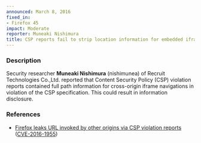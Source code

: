 ```yaml
---
announced: March 8, 2016
fixed_in:
- Firefox 45
impact: Moderate
reporter: Muneaki Nishimura
title: CSP reports fail to strip location information for embedded iframe pages
---
```


<h3>Description</h3>

<p>Security researcher <strong>Muneaki Nishimura</strong> (nishimunea) of Recruit
Technologies Co.,Ltd. reported that Content Security Policy (CSP) violation reports
contained full path information for cross-origin iframe navigations in violation of the
CSP specification. This could result in information disclosure.</p>

<h3>References</h3>

<ul>
  <li><a href="https://bugzilla.mozilla.org/show_bug.cgi?id=1208946">
       Firefox leaks URL invoked by other origins via CSP violation reports</a>
(<a href="http://cve.mitre.org/cgi-bin/cvename.cgi?name=CVE-2016-1955"
class="ex-ref">CVE-2016-1955</a>)</li>
</ul>

